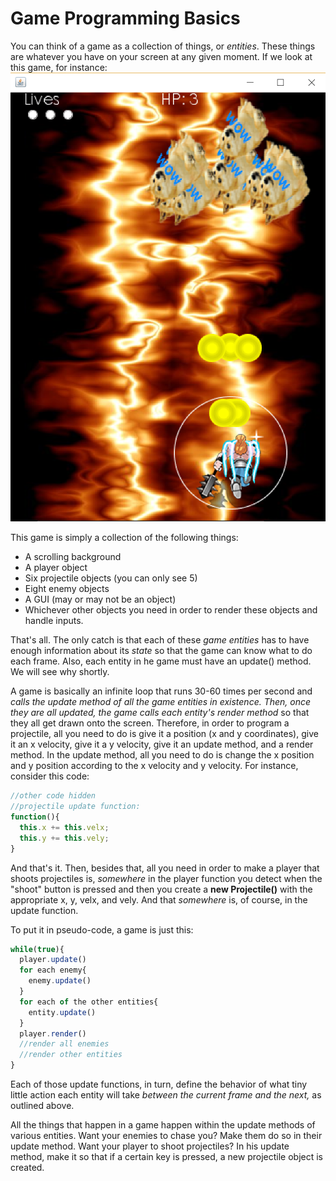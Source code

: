 # Game Programming Basics

You can think of a game as a collection of things, or *entities*. These things are whatever you have on your screen at any given moment. If we look at this game, for instance:  
![Example Game Frame](game.png)

This game is simply a collection of the following things:
* A scrolling background
* A player object
* Six projectile objects (you can only see 5)
* Eight enemy objects
* A GUI (may or may not be an object)
* Whichever other objects you need in order to render these objects and handle inputs.

That's all. The only catch is that each of these *game entities* has to have enough information about its *state* so that the game can know what to do each frame. Also, each entity in he game must have an update() method. We will see why shortly.

A game is basically an infinite loop that runs 30-60 times per second and *calls the update method of all the game entities in existence. Then, once they are all updated, the game calls each entity's render method* so that they all get drawn onto the screen. Therefore, in order to program a projectile, all you need to do is give it a position (x and y coordinates), give it an x velocity, give it a y velocity, give it an update method, and a render method. In the update method, all you need to do is change the x position and y position according to the x velocity and y velocity. For instance, consider this code:

```javascript
//other code hidden
//projectile update function:
function(){
  this.x += this.velx;
  this.y += this.vely;
}
```
And that's it. Then, besides that, all you need in order to make a player that shoots projectiles is, *somewhere* in the player function you detect when the "shoot" button is pressed and then you create a **new Projectile()** with the appropriate x, y, velx, and vely. And that *somewhere* is, of course, in the update function.

To put it in pseudo-code, a game is just this:

```javascript
while(true){
  player.update()
  for each enemy{
    enemy.update()
  }
  for each of the other entities{
    entity.update()
  }
  player.render()
  //render all enemies
  //render other entities
}
```

Each of those update functions, in turn, define the behavior of what tiny little action each entity will take *between the current frame and the next,* as outlined above.

All the things that happen in a game happen within the update methods of various entities. Want your enemies to chase you? Make them do so in their update method. Want your player to shoot projectiles? In his update method, make it so that if a certain key is pressed, a new projectile object is created.
